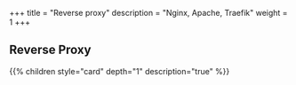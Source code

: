 +++
title = "Reverse proxy"
description = "Nginx, Apache, Traefik"
weight = 1
+++

## Reverse Proxy

{{% children style="card" depth="1"  description="true" %}}
